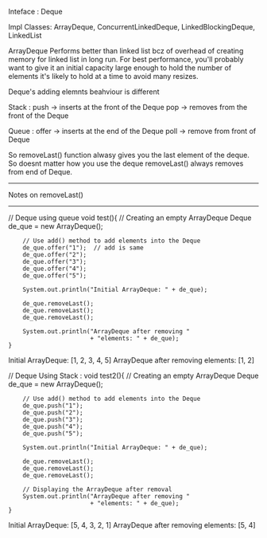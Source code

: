 Inteface : Deque

Impl Classes: ArrayDeque, ConcurrentLinkedDeque, LinkedBlockingDeque, LinkedList


ArrayDeque Performs better than linked list bcz of overhead of creating memory for linked list in long run. 
For best performance, you'll probably want to give it an initial capacity large enough 
to hold the number of elements it's likely to hold at a time to avoid many resizes.

Deque's adding elemnts beahviour is different 

Stack :
push -> inserts at the front of the Deque
pop -> removes from the front of the Deque

Queue : 
offer -> inserts at the end of the Deque
poll -> remove from front of Deque


So removeLast() function alwasy gives you the last element of the deque.
So doesnt matter how you use the deque removeLast() always removes from end of Deque.


***********************
Notes on removeLast()
***********************


// Deque using queue 
void test(){
        // Creating an empty ArrayDeque 
        Deque<String> de_que = new ArrayDeque<String>(); 
  
        // Use add() method to add elements into the Deque 
        de_que.offer("1");  // add is same 
        de_que.offer("2"); 
        de_que.offer("3"); 
        de_que.offer("4"); 
        de_que.offer("5"); 

        System.out.println("Initial ArrayDeque: " + de_que); 

        de_que.removeLast(); 
        de_que.removeLast(); 
        de_que.removeLast(); 
  
        System.out.println("ArrayDeque after removing "
                           + "elements: " + de_que); 
    } 
 
Initial ArrayDeque: [1, 2, 3, 4, 5]
ArrayDeque after removing elements: [1, 2]


// Deque Using Stack : 
    void test2(){
        // Creating an empty ArrayDeque 
        Deque<String> de_que = new ArrayDeque<String>(); 
  
        // Use add() method to add elements into the Deque 
        de_que.push("1"); 
        de_que.push("2"); 
        de_que.push("3"); 
        de_que.push("4"); 
        de_que.push("5"); 
  
        System.out.println("Initial ArrayDeque: " + de_que); 
  
        de_que.removeLast(); 
        de_que.removeLast(); 
        de_que.removeLast(); 
  
        // Displaying the ArrayDeque after removal 
        System.out.println("ArrayDeque after removing "
                           + "elements: " + de_que); 
    } 
Initial ArrayDeque: [5, 4, 3, 2, 1]
ArrayDeque after removing elements: [5, 4]
